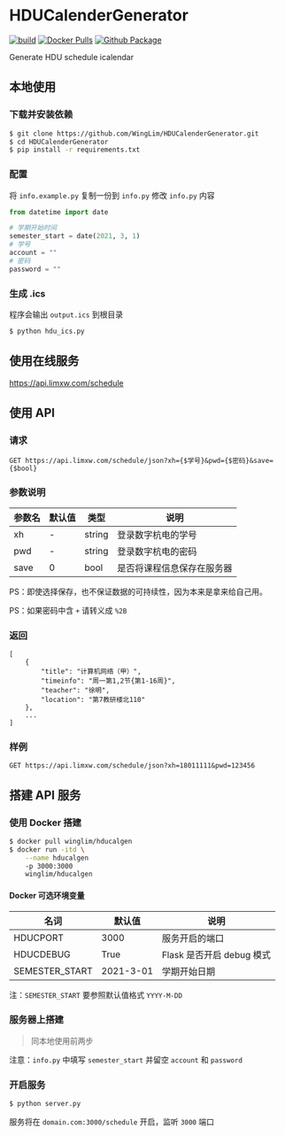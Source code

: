 # HDUCalenderGenerator
[![build](https://github.com/WingLim/HDUCalenderGenerator/actions/workflows/build.yaml/badge.svg)](https://github.com/WingLim/HDUCalenderGenerator/actions/workflows/build.yaml)
[![Docker Pulls](https://img.shields.io/docker/pulls/winglim/hducalgen?logo=docker)](https://hub.docker.com/repository/docker/winglim/hducalgen)
[![Github Package](https://img.shields.io/static/v1?label=WingLim&message=Github%20Package&color=blue&logo=github)](https://github.com/users/WingLim/packages/container/package/hducalgen)

Generate HDU schedule icalendar

## 本地使用

### 下载并安装依赖
```bash
$ git clone https://github.com/WingLim/HDUCalenderGenerator.git
$ cd HDUCalenderGenerator
$ pip install -r requirements.txt
```

### 配置
将 `info.example.py` 复制一份到 `info.py`
修改 `info.py` 内容
```python
from datetime import date

# 学期开始时间
semester_start = date(2021, 3, 1)
# 学号
account = ""
# 密码
password = ""
```

### 生成 .ics
程序会输出 `output.ics` 到根目录
```bash
$ python hdu_ics.py
```

## 使用在线服务
https://api.limxw.com/schedule

## 使用 API
### 请求
```
GET https://api.limxw.com/schedule/json?xh={$学号}&pwd={$密码}&save={$bool}
```
### 参数说明

| 参数名 | 默认值 | 类型   | 说明                       |
| ------ | ------ | ------ | -------------------------- |
| xh     | -      | string | 登录数字杭电的学号         |
| pwd    | -      | string | 登录数字杭电的密码         |
| save   | 0      | bool   | 是否将课程信息保存在服务器 |

PS：即使选择保存，也不保证数据的可持续性，因为本来是拿来给自己用。

PS：如果密码中含 `+` 请转义成 `%2B`

### 返回

```
[
	{
		"title": "计算机网络（甲）", 
		"timeinfo": "周一第1,2节{第1-16周}", 				
		"teacher": "徐明", 
		"location": "第7教研楼北110"
	},
	...
]
```

### 样例

```
GET https://api.limxw.com/schedule/json?xh=18011111&pwd=123456
```






## 搭建 API 服务

### 使用 Docker 搭建

```bash
$ docker pull winglim/hducalgen
$ docker run -itd \
	--name hducalgen 
	-p 3000:3000 
	winglim/hducalgen
```

#### Docker 可选环境变量

| 名词           | 默认值    | 说明                      |
| -------------- | --------- | ------------------------- |
| HDUCPORT       | 3000      | 服务开启的端口            |
| HDUCDEBUG      | True      | Flask 是否开启 debug 模式 |
| SEMESTER_START | 2021-3-01 | 学期开始日期              |

注：`SEMESTER_START` 要参照默认值格式 `YYYY-M-DD`

### 服务器上搭建

> 同本地使用前两步

注意：`info.py` 中填写 `semester_start` 并留空 `account` 和 `password`

### 开启服务
```bash
$ python server.py
```

服务将在 `domain.com:3000/schedule` 开启，监听 `3000` 端口
